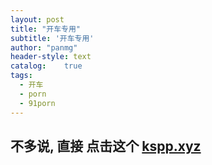 ```yaml
---
layout: post
title: "开车专用"
subtitle: '开车专用'
author: "panmg"
header-style: text
catalog:    true
tags:
  - 开车
  - porn
  - 91porn
---
```




## 不多说, 直接  点击这个 [kspp.xyz](https://kspp.xyz)


